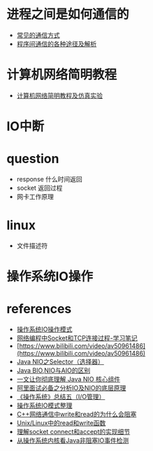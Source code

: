 # 进程之间是如何通信的
- [常见的通信方式](https://www.cnblogs.com/LUO77/p/5816326.html)
- [程序间通信的各种途径及解析](https://www.cnblogs.com/wskaihd/archive/2009/07/22/1528471.html)

# 计算机网络简明教程
- [计算机网络简明教程及仿真实验](https://www.bilibili.com/video/av34135819/?p=5)


# IO中断


# question
- response 什么时间返回
- socket 返回过程
- 网卡工作原理


# linux
- 文件描述符

# 操作系统IO操作

# references
- [操作系统IO操作模式](https://blog.csdn.net/u012474535/article/details/80733118)
- [网络编程中Socket和TCP连接过程-学习笔记](https://blog.csdn.net/la745739773/article/details/91385275)
- [https://www.bilibili.com/video/av50961486](https://www.bilibili.com/video/av50961486)
- [Java NIO之Selector（选择器）](https://www.cnblogs.com/snailclimb/p/9086334.html)
- [Java BIO,NIO与AIO的区别](https://www.cnblogs.com/barrywxx/p/8430790.html)
- [一文让你彻底理解 Java NIO 核心组件](https://blog.csdn.net/javaxuexi123/article/details/81910644)
- [阿里面试必备之分析IO及NIO的底层原理](https://www.bilibili.com/video/av23594034/?spm_id_from=333.788.b_7265636f5f6c697374.4)
- [《操作系统》总结五（I/O管理）](https://blog.csdn.net/bigpudding24/article/details/48901473#t3)
- [操作系统IO模式整理](https://juejin.im/entry/5a72d7f36fb9a01ca8724e36)
- [C++网络通信中write和read的为什么会阻塞](https://blog.csdn.net/bian_qing_quan11/article/details/77853701)
- [Unix/Linux中的read和write函数](https://www.cnblogs.com/xiehongfeng100/p/4619451.html)
- [理解socket connect和accept的实现细节](http://xiaorui.cc/2016/05/04/%E7%90%86%E8%A7%A3socket-connect%E5%92%8Caccept%E7%9A%84%E5%AE%9E%E7%8E%B0%E7%BB%86%E8%8A%82/)
- [从操作系统内核看Java非阻塞IO事件检测](https://blog.csdn.net/wangyangzhizhou/article/details/52573310)